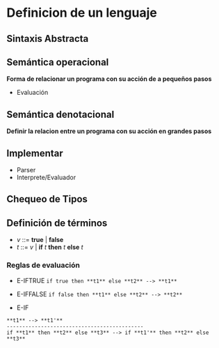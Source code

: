 # Definicion de un lenguaje

## Sintaxis **Abstracta**

## Semántica operacional 
**Forma de relacionar un programa con su acción de a pequeños pasos**
  * Evaluación

## Semántica denotacional 
**Definir la relacion entre un programa con su acción en grandes pasos**

## Implementar
  * Parser
  * Interprete/Evaluador

## Chequeo de Tipos

## Definición de términos

* _v_ ::= **true** | **false**
* _t_ ::= _v_ | **if** _t_ **then** _t_ **else** _t_

### Reglas de evaluación

* E-IFTRUE
`if true then **t1** else **t2** --> **t1**`

* E-IFFALSE
`if false then **t1** else **t2** --> **t2**`

* E-IF
```
**t1** --> **t1'**
--------------------------------------------
if **t1** then **t2** else **t3** --> if **t1'** then **t2** else **t3**
```
